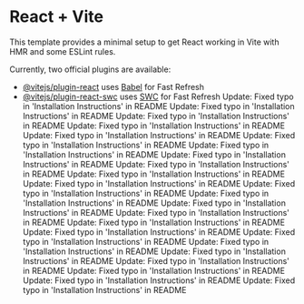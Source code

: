 # React + Vite

This template provides a minimal setup to get React working in Vite with HMR and some ESLint rules.

Currently, two official plugins are available:

- [@vitejs/plugin-react](https://github.com/vitejs/vite-plugin-react/blob/main/packages/plugin-react/README.md) uses [Babel](https://babeljs.io/) for Fast Refresh
- [@vitejs/plugin-react-swc](https://github.com/vitejs/vite-plugin-react-swc) uses [SWC](https://swc.rs/) for Fast Refresh
Update: Fixed typo in 'Installation Instructions' in README 
Update: Fixed typo in 'Installation Instructions' in README 
Update: Fixed typo in 'Installation Instructions' in README 
Update: Fixed typo in 'Installation Instructions' in README 
Update: Fixed typo in 'Installation Instructions' in README 
Update: Fixed typo in 'Installation Instructions' in README 
Update: Fixed typo in 'Installation Instructions' in README 
Update: Fixed typo in 'Installation Instructions' in README 
Update: Fixed typo in 'Installation Instructions' in README 
Update: Fixed typo in 'Installation Instructions' in README 
Update: Fixed typo in 'Installation Instructions' in README 
Update: Fixed typo in 'Installation Instructions' in README 
Update: Fixed typo in 'Installation Instructions' in README 
Update: Fixed typo in 'Installation Instructions' in README 
Update: Fixed typo in 'Installation Instructions' in README 
Update: Fixed typo in 'Installation Instructions' in README 
Update: Fixed typo in 'Installation Instructions' in README 
Update: Fixed typo in 'Installation Instructions' in README 
Update: Fixed typo in 'Installation Instructions' in README 
Update: Fixed typo in 'Installation Instructions' in README 
Update: Fixed typo in 'Installation Instructions' in README 
Update: Fixed typo in 'Installation Instructions' in README 
Update: Fixed typo in 'Installation Instructions' in README 
Update: Fixed typo in 'Installation Instructions' in README 
